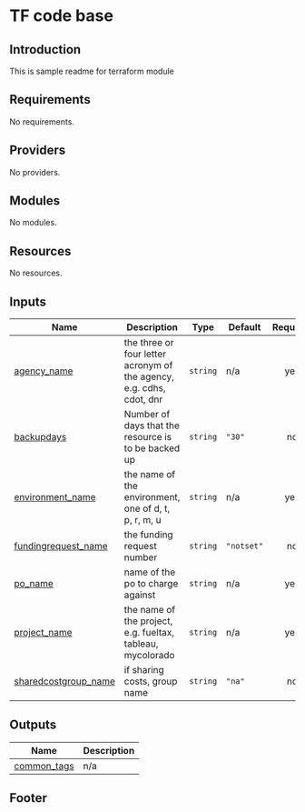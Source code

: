 # TF code base
## Introduction
This is sample readme for terraform module

<!-- BEGIN_AUTOMATED_TF_DOCS_BLOCK -->
## Requirements

No requirements.

## Providers

No providers.

## Modules

No modules.

## Resources

No resources.

## Inputs

| Name | Description | Type | Default | Required |
|------|-------------|------|---------|:--------:|
| <a name="input_agency_name"></a> [agency\_name](#input\_agency\_name) | the three or four letter acronym of the agency, e.g. cdhs, cdot, dnr | `string` | n/a | yes |
| <a name="input_backupdays"></a> [backupdays](#input\_backupdays) | Number of days that the resource is to be backed up | `string` | `"30"` | no |
| <a name="input_environment_name"></a> [environment\_name](#input\_environment\_name) | the name of the environment, one of d, t, p, r, m, u | `string` | n/a | yes |
| <a name="input_fundingrequest_name"></a> [fundingrequest\_name](#input\_fundingrequest\_name) | the funding request number | `string` | `"notset"` | no |
| <a name="input_po_name"></a> [po\_name](#input\_po\_name) | name of the po to charge against | `string` | n/a | yes |
| <a name="input_project_name"></a> [project\_name](#input\_project\_name) | the name of the project, e.g. fueltax, tableau, mycolorado | `string` | n/a | yes |
| <a name="input_sharedcostgroup_name"></a> [sharedcostgroup\_name](#input\_sharedcostgroup\_name) | if sharing costs, group name | `string` | `"na"` | no |

## Outputs

| Name | Description |
|------|-------------|
| <a name="output_common_tags"></a> [common\_tags](#output\_common\_tags) | n/a |
<!-- END_AUTOMATED_TF_DOCS_BLOCK -->

## Footer
